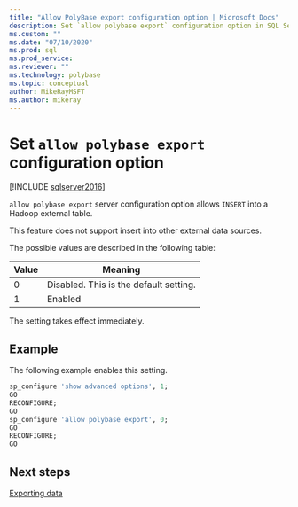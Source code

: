 ```yaml
---
title: "Allow PolyBase export configuration option | Microsoft Docs"
description: Set `allow polybase export` configuration option in SQL Server settings
ms.custom: ""
ms.date: "07/10/2020"
ms.prod: sql
ms.prod_service: 
ms.reviewer: ""
ms.technology: polybase
ms.topic: conceptual
author: MikeRayMSFT
ms.author: mikeray
---
```


# Set `allow polybase export` configuration option

[!INCLUDE [sqlserver2016](../../includes/applies-to-version/sqlserver2016.md)]

`allow polybase export` server configuration option  allows `INSERT` into a Hadoop external table. 

This feature does not support insert into other external data sources.

 The possible values are described in the following table: 

| Value | Meaning                                |
|-------|----------------------------------------|
| 0     | Disabled. This is the default setting. |
| 1     | Enabled                                |


The setting takes effect immediately.

## Example

The following example enables this setting.

```sql
sp_configure 'show advanced options', 1;
GO
RECONFIGURE;
GO
sp_configure 'allow polybase export', 0;
GO
RECONFIGURE;
GO
```

## Next steps

 [Exporting data](../../relational-databases/polybase/polybase-configure-hadoop.md#exporting-data)